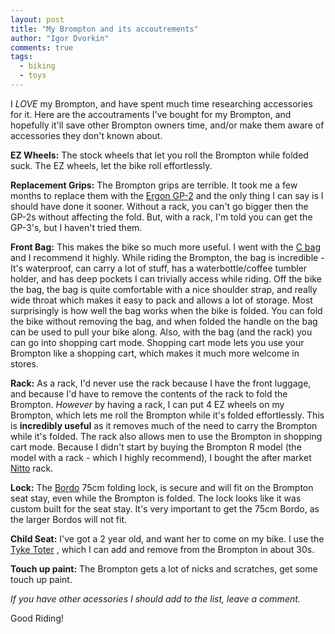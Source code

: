 ```yaml
---
layout: post
title: "My Brompton and its accoutrements"
author: "Igor Dvorkin"
comments: true
tags:
  - biking
  - toys
---
```


I _LOVE_ my Brompton, and have spent much time researching accessories for it. Here are the accoutraments I've bought for my Brompton, and hopefully it'll save other Brompton owners time, and/or make them aware of accessories they don't known about.

**EZ Wheels:** The stock wheels that let you roll the Brompton while folded suck. The EZ wheels, let the bike roll effortlessly.

**Replacement Grips:** The Brompton grips are terrible. It took me a few months to replace them with the [Ergon GP-2](http://www.ergon-bike.com/us/en/product/gp2) and the only thing I can say is I should have done it sooner. Without a rack, you can't go bigger then the GP-2s without affecting the fold. But, with a rack, I'm told you can get the GP-3's, but I haven't tried them.

**Front Bag:** This makes the bike so much more useful. I went with the [C bag](https://Bromptonjunction.com/shop/Brompton-c-bag-black/) and I recommend it highly. While riding the Brompton, the bag is incredible - It's waterproof, can carry a lot of stuff, has a waterbottle/coffee tumbler holder, and has deep pockets I can trivially access while riding. Off the bike the bag, the bag is quite comfortable with a nice shoulder strap, and really wide throat which makes it easy to pack and allows a lot of storage. Most surprisingly is how well the bag works when the bike is folded. You can fold the bike without removing the bag, and when folded the handle on the bag can be used to pull your bike along. Also, with the bag (and the rack) you can go into shopping cart mode. Shopping cart mode lets you use your Brompton like a shopping cart, which makes it much more welcome in stores.

**Rack:** As a rack, I'd never use the rack because I have the front luggage, and because I'd have to remove the contents of the rack to fold the Brompton. _However_ by having a rack, I can put 4 EZ wheels on my Brompton, which lets me roll the Brompton while it's folded effortlessly. This is **incredibly useful** as it removes much of the need to carry the Brompton while it's folded. The rack also allows men to use the Brompton in shopping cart mode. Because I didn't start by buying the Brompton R model (the model with a rack - which I highly recommend), I bought the after market [Nitto](http://www.calhouncycle.com/shopcast/Brompton-rack-by-nitto/) rack.

**Lock:** The [Bordo](http://www.abus.com/eng/Mobile-Security/Bike-Safety-and-Security/Locks/Folding-locks) 75cm folding lock, is secure and will fit on the Brompton seat stay, even while the Brompton is folded. The lock looks like it was custom built for the seat stay. It's very important to get the 75cm Bordo, as the larger Bordos will not fit.

**Child Seat:** I've got a 2 year old, and want her to come on my bike. I use the [Tyke Toter](http://www.tyketoter.com/) , which I can add and remove from the Brompton in about 30s.

**Touch up paint:** The Brompton gets a lot of nicks and scratches, get some touch up paint.

_If you have other acessories I should add to the list, leave a comment._

Good Riding!
